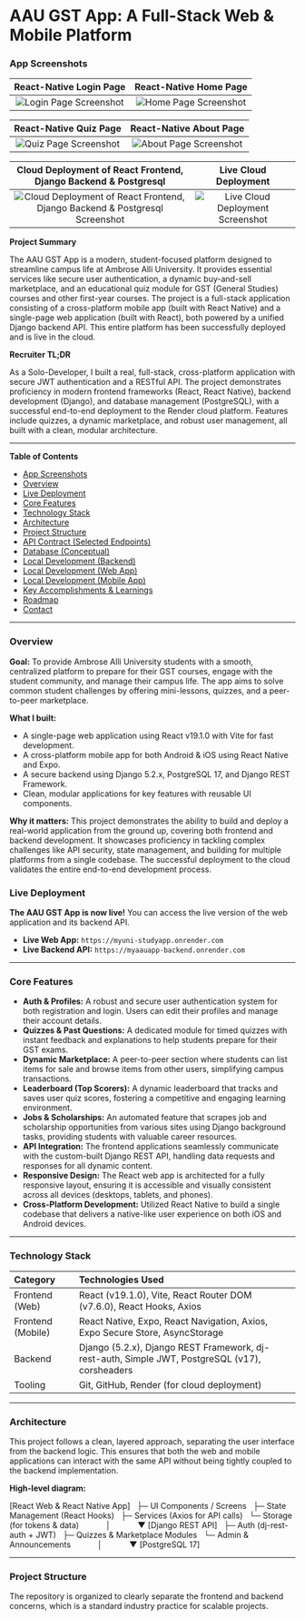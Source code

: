 # AAU GST App: A Full-Stack Web & Mobile Platform

### App Screenshots

| React-Native Login Page | React-Native Home Page |
| :---: | :---: |
| ![Login Page Screenshot](https://github.com/unityaaron/MyUniStudyApp/issues/21#issue-3349511503) | ![Home Page Screenshot](https://github.com/unityaaron/MyUniStudyApp/issues/22) |

| React-Native Quiz Page | React-Native About Page |
| :---: | :---: |
| ![Quiz Page Screenshot](https://github.com/unityaaron/MyUniStudyApp/issues/23) | ![About Page Screenshot](https://github.com/unityaaron/MyUniStudyApp/issues/24) |

| Cloud Deployment of React Frontend, Django Backend & Postgresql  | Live Cloud Deployment |
| :---: | :---: |
| ![Cloud Deployment of React Frontend, Django Backend & Postgresql Screenshot](https://github.com/unityaaron/MyUniStudyApp/issues/30#issue-3349587810) | ![Live Cloud Deployment Screenshot](https://github.com/unityaaron/MyUniStudyApp/issues/31#issue-3349588358) |

**Project Summary**

The AAU GST App is a modern, student-focused platform designed to streamline campus life at Ambrose Alli University. It provides essential services like secure user authentication, a dynamic buy-and-sell marketplace, and an educational quiz module for GST (General Studies) courses and other first-year courses. The project is a full-stack application consisting of a cross-platform mobile app (built with React Native) and a single-page web application (built with React), both powered by a unified Django backend API. This entire platform has been successfully deployed and is live in the cloud.

**Recruiter TL;DR**

As a Solo-Developer, I built a real, full-stack, cross-platform application with secure JWT authentication and a RESTful API. The project demonstrates proficiency in modern frontend frameworks (React, React Native), backend development (Django), and database management (PostgreSQL), with a successful end-to-end deployment to the Render cloud platform. Features include quizzes, a dynamic marketplace, and robust user management, all built with a clean, modular architecture.

---

**Table of Contents**

* [App Screenshots](#app-screenshots)
* [Overview](#overview)
* [Live Deployment](#live-deployment)
* [Core Features](#core-features)
* [Technology Stack](#technology-stack)
* [Architecture](#architecture)
* [Project Structure](#project-structure)
* [API Contract (Selected Endpoints)](#api-contract-selected-endpoints)
* [Database (Conceptual)](#database-conceptual)
* [Local Development (Backend)](#local-development-backend)
* [Local Development (Web App)](#local-development-web-app)
* [Local Development (Mobile App)](#local-development-mobile-app)
* [Key Accomplishments & Learnings](#key-accomplishments--learnings)
* [Roadmap](#roadmap)
* [Contact](#contact)

---

### Overview

**Goal:** To provide Ambrose Alli University students with a smooth, centralized platform to prepare for their GST courses, engage with the student community, and manage their campus life. The app aims to solve common student challenges by offering mini-lessons, quizzes, and a peer-to-peer marketplace.

**What I built:**
* A single-page web application using React v19.1.0 with Vite for fast development.
* A cross-platform mobile app for both Android & iOS using React Native and Expo.
* A secure backend using Django 5.2.x, PostgreSQL 17, and Django REST Framework.
* Clean, modular applications for key features with reusable UI components.

**Why it matters:** This project demonstrates the ability to build and deploy a real-world application from the ground up, covering both frontend and backend development. It showcases proficiency in tackling complex challenges like API security, state management, and building for multiple platforms from a single codebase. The successful deployment to the cloud validates the entire end-to-end development process.

### Live Deployment

**The AAU GST App is now live!** You can access the live version of the web application and its backend API.

* **Live Web App:** `https://myuni-studyapp.onrender.com`
* **Live Backend API:** `https://myaauapp-backend.onrender.com`

---

### Core Features

* **Auth & Profiles:** A robust and secure user authentication system for both registration and login. Users can edit their profiles and manage their account details.
* **Quizzes & Past Questions:** A dedicated module for timed quizzes with instant feedback and explanations to help students prepare for their GST exams.
* **Dynamic Marketplace:** A peer-to-peer section where students can list items for sale and browse items from other users, simplifying campus transactions.
* **Leaderboard (Top Scorers):** A dynamic leaderboard that tracks and saves user quiz scores, fostering a competitive and engaging learning environment.
* **Jobs & Scholarships:** An automated feature that scrapes job and scholarship opportunities from various sites using Django background tasks, providing students with valuable career resources.
* **API Integration:** The frontend applications seamlessly communicate with the custom-built Django REST API, handling data requests and responses for all dynamic content.
* **Responsive Design:** The React web app is architected for a fully responsive layout, ensuring it is accessible and visually consistent across all devices (desktops, tablets, and phones).
* **Cross-Platform Development:** Utilized React Native to build a single codebase that delivers a native-like user experience on both iOS and Android devices.

---

### Technology Stack

| Category | Technologies Used |
| :--- | :--- |
| Frontend (Web) | React (v19.1.0), Vite, React Router DOM (v7.6.0), React Hooks, Axios |
| Frontend (Mobile) | React Native, Expo, React Navigation, Axios, Expo Secure Store, AsyncStorage |
| Backend | Django (5.2.x), Django REST Framework, dj-rest-auth, Simple JWT, PostgreSQL (v17), corsheaders |
| Tooling | Git, GitHub, Render (for cloud deployment) |

---

### Architecture

This project follows a clean, layered approach, separating the user interface from the backend logic. This ensures that both the web and mobile applications can interact with the same API without being tightly coupled to the backend implementation.

**High-level diagram:**

[React Web & React Native App]
  ├─ UI Components / Screens
  ├─ State Management (React Hooks)
  ├─ Services (Axios for API calls)
  └─ Storage (for tokens & data)
           │
           ▼
[Django REST API]
  ├─ Auth (dj-rest-auth + JWT)
  ├─ Quizzes & Marketplace Modules
  └─ Admin & Announcements
           │
           ▼
[PostgreSQL 17]

---

### Project Structure

The repository is organized to clearly separate the frontend and backend concerns, which is a standard industry practice for scalable projects.
